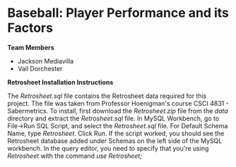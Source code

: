 # Baseball: Player Performance and its Factors

**Team Members**
* Jackson Mediavilla
* Vail Dorchester

**Retrosheet Installation Instructions**

The *Retrosheet.sql* file contains the Retrosheet data required for this project. The file was taken from Professor Hoenigman's course CSCI 4831 - Sabermetrics. To install, first download the *Retrosheet.zip* file from the *data* directory and extract the *Retrosheet.sql* file. In MySQL Workbench, go to File->Run SQL Script, and select the *Retrosheet.sql* file. For Default Schema Name, type *Retrosheet*. Click Run. If the script worked, you should see the Retrosheet database added under Schemas on the left side of the MySQL workbench. In the query editor, you need to specify that you're using *Retrosheet* with the command *use Retrosheet;*

